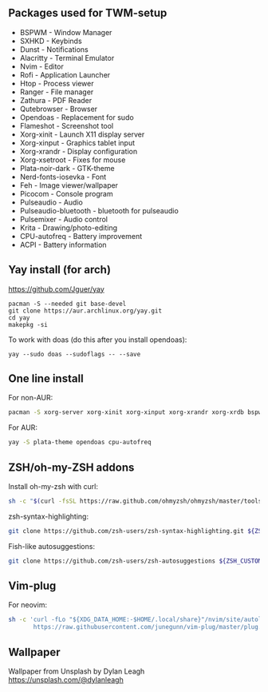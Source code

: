 ## Packages used for TWM-setup
* BSPWM 				- Window Manager
* SXHKD 				- Keybinds
* Dunst 				- Notifications
* Alacritty 			- Terminal Emulator
* Nvim 					- Editor
* Rofi 					- Application Launcher
* Htop 					- Process viewer
* Ranger 				- File manager
* Zathura 				- PDF Reader
* Qutebrowser 			- Browser
* Opendoas 				- Replacement for sudo
* Flameshot 			- Screenshot tool
* Xorg-xinit 			- Launch X11 display server
* Xorg-xinput 			- Graphics tablet input
* Xorg-xrandr 			- Display configuration
* Xorg-xsetroot 		- Fixes for mouse
* Plata-noir-dark 		- GTK-theme
* Nerd-fonts-iosevka 	- Font
* Feh 					- Image viewer/wallpaper
* Picocom 				- Console program
* Pulseaudio 			- Audio
* Pulseaudio-bluetooth 	- bluetooth for pulseaudio
* Pulsemixer 			- Audio control
* Krita 				- Drawing/photo-editing
* CPU-autofreq 			- Battery improvement
* ACPI 					- Battery information

## Yay install (for arch)
https://github.com/Jguer/yay

```shell
pacman -S --needed git base-devel
git clone https://aur.archlinux.org/yay.git
cd yay
makepkg -si
```

To work with doas (do this after you install opendoas):
```shell
yay --sudo doas --sudoflags -- --save
```

## One line install
For non-AUR:
```sh
pacman -S xorg-server xorg-xinit xorg-xinput xorg-xrandr xorg-xrdb bspwm sxhkd feh git alacritty neovim rofi htop picom ranger zathura zathura-pdf-poppler qutebrowser pulseaudio pulseaudio-bluetooth pulsemixer flameshot dunst picocom krita
```

For AUR:
```sh
yay -S plata-theme opendoas cpu-autofreq
```

## ZSH/oh-my-ZSH addons
Install oh-my-zsh with curl:
```sh
sh -c "$(curl -fsSL https://raw.github.com/ohmyzsh/ohmyzsh/master/tools/install.sh)"
```

zsh-syntax-highlighting:
```sh
git clone https://github.com/zsh-users/zsh-syntax-highlighting.git ${ZSH_CUSTOM:-~/.oh-my-zsh/custom}/plugins/zsh-syntax-highlighting
```

Fish-like autosuggestions:
```sh
git clone https://github.com/zsh-users/zsh-autosuggestions ${ZSH_CUSTOM:-~/.oh-my-zsh/custom}/plugins/zsh-autosuggestions
```

## Vim-plug
For neovim:
```sh
sh -c 'curl -fLo "${XDG_DATA_HOME:-$HOME/.local/share}"/nvim/site/autoload/plug.vim --create-dirs \
       https://raw.githubusercontent.com/junegunn/vim-plug/master/plug.vim'
```

## Wallpaper
Wallpaper from Unsplash by Dylan Leagh
https://unsplash.com/@dylanleagh

